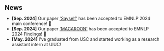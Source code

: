 <h1 id="news"></h1>

<h2 style="margin: 30px 0px 10px;">News</h2>

<ul>


<li><strong>[Sep. 2024]</strong> Our paper <span style="color:#f59ab2"><a href="https://arxiv.org/abs/2405.20974">'Sayself'</a></span> has been accepted to EMNLP 2024 main conference! 🎉
<li><strong>[Sep. 2024]</strong> Our paper <span style="color:#f59ab2"><a href="https://arxiv.org/abs/2406.14137">'MACAROON'</a></span> has been accepted to EMNLP 2024 Findings! 🍾
<li><strong>[May. 2024]</strong> I've graduated from USC and started working as a research assistant intern at UIUC!
</div>
</ul>
